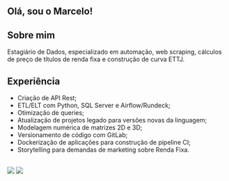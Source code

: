 ## Olá, sou o Marcelo!

## Sobre mim

Estagiário de Dados, especializado em automação, web scraping, cálculos de preço de títulos de renda fixa e construção de curva ETTJ.

## Experiência

* Criação de API Rest;
* ETL/ELT com Python, SQL Server e Airflow/Rundeck;
* Otimização de queries;
* Atualização de projetos legado para versões novas da linguagem;
* Modelagem numérica de matrizes 2D e 3D;
* Versionamento de código com GitLab;
* Dockerização de aplicações para construção de pipeline CI;
* Storytelling para demandas de marketing sobre Renda Fixa.

<br>
<div> 
  <a href = "mailto:marcelo.cardozo.cg@gmail.com"><img src="https://img.shields.io/badge/-Gmail-%23333?style=for-the-badge&logo=gmail&logoColor=white" target="_blank"></a>
  <a href="https://www.linkedin.com/in/marcelo-cardozo-312520187/" target="_blank"><img src="https://img.shields.io/badge/-LinkedIn-%230077B5?style=for-the-badge&logo=linkedin&logoColor=white" target="_blank"></a> 
</div>
